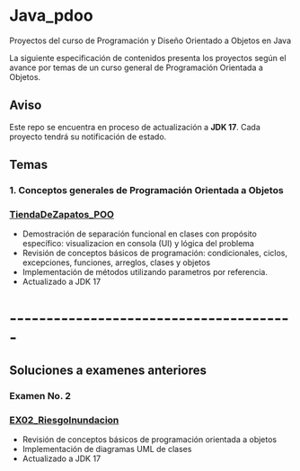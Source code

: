 # Java_pdoo
Proyectos del curso de Programación y Diseño Orientado a Objetos en Java

La siguiente especificación de contenidos presenta los proyectos según el avance por temas de un curso general de Programación Orientada a Objetos.

## Aviso
Este repo se encuentra en proceso de actualización a **JDK 17**. Cada proyecto tendrá su notificación de estado.

## Temas

### 1. Conceptos generales de Programación Orientada a Objetos

### [TiendaDeZapatos_POO](https://github.com/jdrodas/Java_pdoo/tree/master/TiendaDeZapatos_POO)
- Demostración de separación funcional en clases con propósito específico: visualizacion en consola (UI) y lógica del problema
- Revisión de conceptos básicos de programación: condicionales, ciclos, excepciones, funciones, arreglos, clases y objetos
- Implementación de métodos utilizando parametros por referencia.
- Actualizado a JDK 17


# ---------------------------------------

## Soluciones a examenes anteriores

### Examen No. 2

### [EX02_RiesgoInundacion](https://github.com/jdrodas/Java_pdoo/tree/master/EX02_RiesgoInundacion)
- Revisión de conceptos básicos de programación orientada a objetos
- Implementación de diagramas UML de clases
- Actualizado a JDK 17